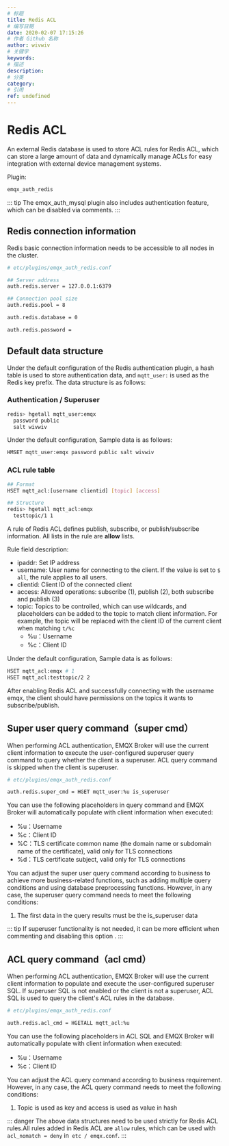 ```yaml
---
# 标题
title: Redis ACL
# 编写日期
date: 2020-02-07 17:15:26
# 作者 Github 名称
author: wivwiv
# 关键字
keywords:
# 描述
description:
# 分类
category: 
# 引用
ref: undefined
---
```


# Redis ACL

An external Redis database is used to store ACL rules for Redis ACL, which can store a large amount of data and dynamically manage ACLs for easy integration with external device management systems.

Plugin:

```bash
emqx_auth_redis
```

::: tip 
The emqx_auth_mysql plugin also includes authentication feature, which can be disabled via comments.
:::


## Redis connection information

Redis basic connection information needs to be accessible to all nodes in the cluster.

```bash
# etc/plugins/emqx_auth_redis.conf

## Server address
auth.redis.server = 127.0.0.1:6379

## Connection pool size
auth.redis.pool = 8

auth.redis.database = 0

auth.redis.password = 
```


## Default data structure

Under the default configuration of the Redis  authentication plugin, a hash table is used to store authentication data, and `mqtt_user:` is used as the Redis key prefix. The data structure is as follows:

### Authentication / Superuser

```bash
redis> hgetall mqtt_user:emqx
  password public
  salt wivwiv
```

Under the default configuration, Sample data is as follows:

```bash
HMSET mqtt_user:emqx password public salt wivwiv
```

### ACL rule table

```bash
## Format
HSET mqtt_acl:[username clientid] [topic] [access]

## Structure
redis> hgetall mqtt_acl:emqx
  testtopic/1 1
```

A rule of Redis ACL defines publish, subscribe, or publish/subscribe information. All lists in the rule are **allow** lists.

Rule field description:

- ipaddr: Set IP address
- username: User name for connecting to the client. If the value is set to `$ all`, the rule applies to all users.
- clientid: Client ID of the connected client
- access: Allowed operations: subscribe (1), publish (2), both subscribe and publish (3)
- topic: Topics to be controlled, which can use wildcards, and placeholders can be added to the topic to match client information. For example, the topic will be replaced with the client ID of the current client when matching `t/%c`
  - %u：Username
  - %c：Client ID
  

Under the default configuration, Sample data is as follows:

```bash
HSET mqtt_acl:emqx # 1
HSET mqtt_acl:testtopic/2 2
```

After enabling Redis ACL and successfully connecting with the username emqx, the client should have permissions on the topics it wants to subscribe/publish.



## Super user query command（super cmd）

When performing ACL authentication, EMQX Broker will use the current client information to execute the user-configured superuser query command to query whether the client is a superuser. ACL query command is skipped when the client is superuser.

```bash
# etc/plugins/emqx_auth_redis.conf

auth.redis.super_cmd = HGET mqtt_user:%u is_superuser
```

You can use the following placeholders in query command and EMQX Broker will automatically populate with client information when executed:

- %u：Username
- %c：Client ID
- %C：TLS certificate common name (the domain name or subdomain name of the certificate), valid only for TLS connections
- %d：TLS certificate subject, valid only for TLS connections

You can adjust the super user query command according to business to achieve more business-related functions, such as adding multiple query conditions and using database preprocessing functions. However, in any case, the superuser query command needs to meet the following conditions:

1. The first data in the query results must be the is_superuser data

::: tip 
If superuser functionality is not needed, it can be more efficient when commenting and disabling this option .
:::


## ACL query command（acl cmd）

When performing ACL authentication, EMQX Broker will use the current client information to populate and execute the user-configured superuser SQL. If superuser SQL is not enabled or the client is not a superuser, ACL SQL is used to query the client's ACL rules in the database.

```bash
# etc/plugins/emqx_auth_redis.conf

auth.redis.acl_cmd = HGETALL mqtt_acl:%u
```

You can use the following placeholders in ACL SQL and EMQX Broker will automatically populate with client information when executed:

- %u：Username
- %c：Client ID

You can adjust the ACL query command according to business requirement. However, in any case, the ACL query command  needs to meet the following conditions:

1. Topic is used as key and access is used as value in hash

::: danger 
The above data structures   need to be used strictly for Redis ACL rules.All rules added in Redis ACL are `allow` rules, which can be used with `acl_nomatch = deny` in` etc / emqx.conf`. :::